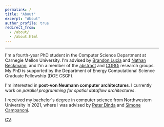 ```yaml
---
permalink: /
title: "About"
excerpt: "About"
author_profile: true
redirect_from: 
  - /about/
  - /about.html
---
```


---

I'm a fourth-year PhD student in the Computer Science Department at Carnegie
Mellon University. I'm advised by [Brandon Lucia](https://brandonlucia.com/)
and [Nathan Beckmann](https://www.cs.cmu.edu/~beckmann/), and I'm a member of the
[abstract](http://abstract.ece.cmu.edu/) and [CORGi](https://cmu-corgi.github.io/) 
research groups. My PhD is supported by the Department of Energy 
Computational Science Graduate Fellowship (DOE CSGF). 

I'm interested in **post-von Neumann computer architectures**.
I currently work on *parallel programming for spatial dataflow architectures*.

I received my bachelor's degree in computer science from Northwestern
University in 2021, where I was advised by [Peter Dinda](http://pdinda.org/) and 
[Simone Campanoni](https://users.cs.northwestern.edu/~simonec/).

[CV](https://souradipghosh.com/files/cv.pdf).
